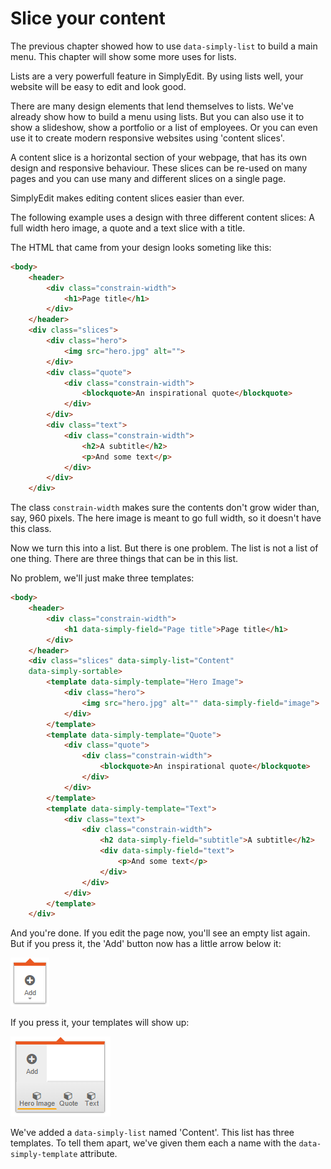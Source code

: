 # Slice your content

The previous chapter showed how to use `data-simply-list` to build a main menu. This chapter will show some more uses for lists.

Lists are a very powerfull feature in SimplyEdit. By using lists well, your website will be easy to edit and look good.

There are many design elements that lend themselves to lists. We've already show how to build a menu using lists. But you can also use it to show a slideshow, show a portfolio or a list of employees. Or you can even use it to create modern responsive websites using 'content slices'.

A content slice is a horizontal section of your webpage, that has its own design and responsive behaviour. These slices can be re-used on many pages and you can use many and different slices on a single page.

SimplyEdit makes editing content slices easier than ever.

The following example uses a design with three different content slices: A full width hero image, a quote and a text slice with a title.

The HTML that came from your design looks someting like this:

```html
<body>
    <header>
        <div class="constrain-width">
            <h1>Page title</h1>
        </div>
    </header>
    <div class="slices">
        <div class="hero">
            <img src="hero.jpg" alt="">
        </div>
        <div class="quote">
            <div class="constrain-width">
                <blockquote>An inspirational quote</blockquote>
            </div>
        </div>
        <div class="text">
            <div class="constrain-width">
                <h2>A subtitle</h2>
                <p>And some text</p>
            </div>
        </div>
    </div>
```

The class `constrain-width` makes sure the contents don't grow wider than, say, 960 pixels. The here image is meant to go full width, so it doesn't have this class.

Now we turn this into a list. But there is one problem. The list is not a list of one thing. There are three things that can be in this list.

No problem, we'll just make three templates:

```html
<body>
    <header>
        <div class="constrain-width">
            <h1 data-simply-field="Page title">Page title</h1>
        </div>
    </header>
    <div class="slices" data-simply-list="Content"
    data-simply-sortable>
        <template data-simply-template="Hero Image">
            <div class="hero">
                <img src="hero.jpg" alt="" data-simply-field="image">
            </div>
        </template>
        <template data-simply-template="Quote">
            <div class="quote">
                <div class="constrain-width">
                    <blockquote>An inspirational quote</blockquote>
                </div>
            </div>
        </template>
        <template data-simply-template="Text">
            <div class="text">
                <div class="constrain-width">
                    <h2 data-simply-field="subtitle">A subtitle</h2>
                    <div data-simply-field="text">
                        <p>And some text</p>
                    </div>
                </div>
            </div>
        </template>
    </div>
```

And you're done. If you edit the page now, you'll see an empty list again. But if you press it, the 'Add' button now has a little arrow below it:

![(Add a listitem with templates)](listitem-add-templates.png)

If you press it, your templates will show up:

![(Add a listitem, select a template)](listitem-add-templates-toolbar.png)

We've added a `data-simply-list` named 'Content'. This list has three templates. To tell them apart, we've given them each a name with the `data-simply-template` attribute.

